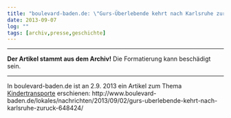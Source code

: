 ```yaml
---
title: "boulevard-baden.de: \"Gurs-Überlebende kehrt nach Karlsruhe zurück\""
date: 2013-09-07
log: ""
tags: [archiv,presse,geschichte]
---
```

<hr><b>Der Artikel stammt aus dem Archiv!</b> Die Formatierung kann beschädigt sein.<hr>
<p>In boulevard-baden.de ist an 2.9. 2013  ein Artikel zum Thema <a href="https://de.wikipedia.org/wiki/Kindertransport">Kindertransporte</a> erschienen:  http://www.boulevard-baden.de/lokales/nachrichten/2013/09/02/gurs-uberlebende-kehrt-nach-karlsruhe-zuruck-648424/ </p>
